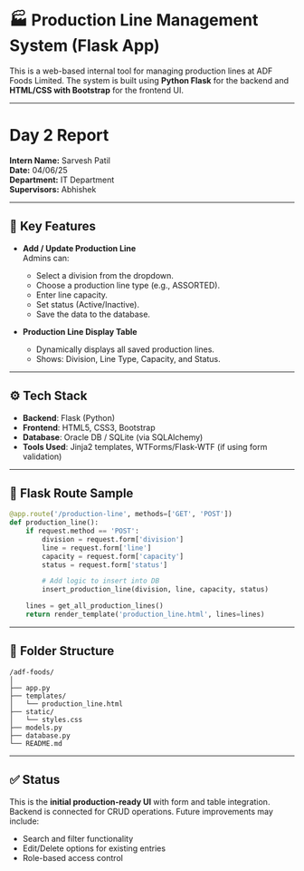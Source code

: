 
# 🏭 Production Line Management System (Flask App)

This is a web-based internal tool for managing production lines at ADF Foods Limited. The system is built using **Python Flask** for the backend and **HTML/CSS with Bootstrap** for the frontend UI.

---
# Day 2 Report  

**Intern Name:** Sarvesh Patil  
**Date:** 04/06/25  
**Department:** IT Department  
**Supervisors:** Abhishek  

---

## 📌 Key Features

- **Add / Update Production Line**  
  Admins can:
  - Select a division from the dropdown.
  - Choose a production line type (e.g., ASSORTED).
  - Enter line capacity.
  - Set status (Active/Inactive).
  - Save the data to the database.

- **Production Line Display Table**
  - Dynamically displays all saved production lines.
  - Shows: Division, Line Type, Capacity, and Status.

---

## ⚙️ Tech Stack

- **Backend**: Flask (Python)
- **Frontend**: HTML5, CSS3, Bootstrap
- **Database**: Oracle DB / SQLite (via SQLAlchemy)
- **Tools Used**: Jinja2 templates, WTForms/Flask-WTF (if using form validation)

---

## 🧱 Flask Route Sample

```python
@app.route('/production-line', methods=['GET', 'POST'])
def production_line():
    if request.method == 'POST':
        division = request.form['division']
        line = request.form['line']
        capacity = request.form['capacity']
        status = request.form['status']

        # Add logic to insert into DB
        insert_production_line(division, line, capacity, status)

    lines = get_all_production_lines()
    return render_template('production_line.html', lines=lines)
```

---

## 📁 Folder Structure

```
/adf-foods/
│
├── app.py
├── templates/
│   └── production_line.html
├── static/
│   └── styles.css
├── models.py
├── database.py
└── README.md
```

---

## ✅ Status

This is the **initial production-ready UI** with form and table integration. Backend is connected for CRUD operations. Future improvements may include:
- Search and filter functionality
- Edit/Delete options for existing entries
- Role-based access control
